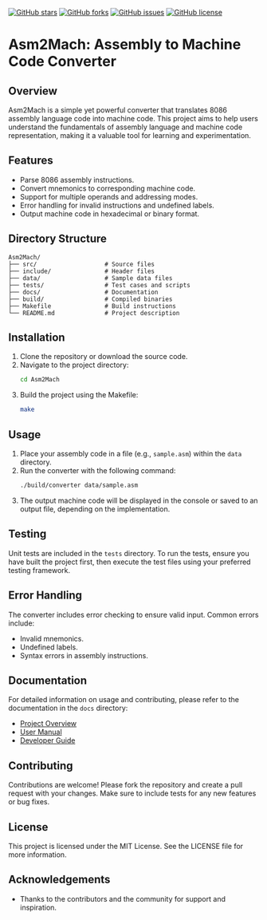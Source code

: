 [![GitHub stars](https://img.shields.io/github/stars/ShingareOm/Asm2Mach?style=flat-square)](https://github.com/ShingareOm/Asm2Mach/stargazers)
[![GitHub forks](https://img.shields.io/github/forks/ShingareOm/Asm2Mach?style=flat-square)](https://github.com/ShingareOm/Asm2Mach/network)
[![GitHub issues](https://img.shields.io/github/issues/ShingareOm/Asm2Mach?style=flat-square)](https://github.com/ShingareOm/Asm2Mach/issues)
[![GitHub license](https://img.shields.io/github/license/ShingareOm/Asm2Mach?style=flat-square)](https://github.com/ShingareOm/Asm2Mach/blob/main/LICENSE)

# Asm2Mach: Assembly to Machine Code Converter

## Overview
Asm2Mach is a simple yet powerful converter that translates 8086 assembly language code into machine code. This project aims to help users understand the fundamentals of assembly language and machine code representation, making it a valuable tool for learning and experimentation.

## Features
- Parse 8086 assembly instructions.
- Convert mnemonics to corresponding machine code.
- Support for multiple operands and addressing modes.
- Error handling for invalid instructions and undefined labels.
- Output machine code in hexadecimal or binary format.

## Directory Structure
```
Asm2Mach/
├── src/                   # Source files
├── include/               # Header files
├── data/                  # Sample data files
├── tests/                 # Test cases and scripts
├── docs/                  # Documentation
├── build/                 # Compiled binaries
├── Makefile               # Build instructions
└── README.md              # Project description
```

## Installation
1. Clone the repository or download the source code.
2. Navigate to the project directory:
   ```bash
   cd Asm2Mach
   ```
3. Build the project using the Makefile:
   ```bash
   make
   ```

## Usage
1. Place your assembly code in a file (e.g., `sample.asm`) within the `data` directory.
2. Run the converter with the following command:
   ```bash
   ./build/converter data/sample.asm
   ```
3. The output machine code will be displayed in the console or saved to an output file, depending on the implementation.

## Testing
Unit tests are included in the `tests` directory. To run the tests, ensure you have built the project first, then execute the test files using your preferred testing framework.

## Error Handling
The converter includes error checking to ensure valid input. Common errors include:
- Invalid mnemonics.
- Undefined labels.
- Syntax errors in assembly instructions.

## Documentation
For detailed information on usage and contributing, please refer to the documentation in the `docs` directory:
- [Project Overview](docs/project_overview.md)
- [User Manual](docs/user_manual.md)
- [Developer Guide](docs/developer_guide.md)

## Contributing
Contributions are welcome! Please fork the repository and create a pull request with your changes. Make sure to include tests for any new features or bug fixes.

## License
This project is licensed under the MIT License. See the LICENSE file for more information.

## Acknowledgements
- Thanks to the contributors and the community for support and inspiration.
